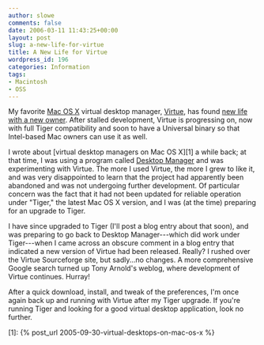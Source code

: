```yaml
---
author: slowe
comments: false
date: 2006-03-11 11:43:25+00:00
layout: post
slug: a-new-life-for-virtue
title: A New Life for Virtue
wordpress_id: 196
categories: Information
tags:
- Macintosh
- OSS
---
```


My favorite [Mac OS X](http://www.apple.com/macosx/) virtual desktop manager, [Virtue](http://virtuedesktops.sourceforge.net), has found [new life with a new owner](http://www.tonyarnold.com/articles/2006/03/08/virtue-version-0-52r85). After stalled development, Virtue is progressing on, now with full Tiger compatibility and soon to have a Universal binary so that Intel-based Mac owners can use it as well.

I wrote about [virtual desktop managers on Mac OS X][1] a while back; at that time, I was using a program called [Desktop Manager](http://desktopmanager.berlios.de/) and was experimenting with Virtue. The more I used Virtue, the more I grew to like it, and was very disappointed to learn that the project had apparently been abandoned and was not undergoing further development. Of particular concern was the fact that it had not been updated for reliable operation under "Tiger," the latest Mac OS X version, and I was (at the time) preparing for an upgrade to Tiger.

I have since upgraded to Tiger (I'll post a blog entry about that soon), and was preparing to go back to Desktop Manager---which did work under Tiger---when I came across an obscure comment in a blog entry that indicated a new version of Virtue had been released. Really? I rushed over the Virtue Sourceforge site, but sadly...no changes. A more comprehensive Google search turned up Tony Arnold's weblog, where development of Virtue continues. Hurray!

After a quick download, install, and tweak of the preferences, I'm once again back up and running with Virtue after my Tiger upgrade. If you're running Tiger and looking for a good virtual desktop application, look no further.

[1]: {% post_url 2005-09-30-virtual-desktops-on-mac-os-x %}
